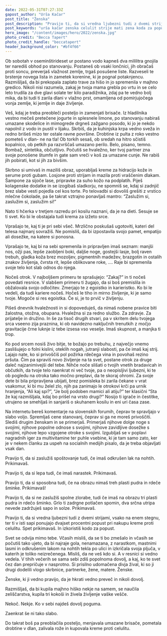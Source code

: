 ```yaml
---
date: 2022-05-31T07:27:33Z
gapost_author: "Urša Kačar"
post_title: "Ženska"
post_description: "Pravijo ti, da si vredna ljubezni tudi z dvemi strijami, vsako na enem stegnu, ter ti v isti sapi ponujajo dvajset procentni popust pri nakupu kreme proti celulitu. Spet prikimavaš. In izkoristiš kodo za popust."
post_keywords: "urša kačar zenska celulit strije mati zena koda za popust influenserke"
hero_image: "/content/images/hero/2022/zenska.jpg"
photo_credit: "Becca Tapert"
photo_credit_handle: "beccatapert"
header_background_color: "#bf4f66"
---
```


Ob sobotah v oseminštirideset ur postano vodo kapneš dva mililitra gnojila ter narediš obhod po stanovanju. Postaneš ob vsaki lončnici, jih obračaš proti soncu, preverjaš vlažnost zemlje, trgaš posušene liste. Razveseli te brstenje novega lista in zametek korenine, ki je pognal potaknjencu. Razmišljaš, da bi prekopala zaplato trave za hišo in jo spremenila v majhno gredico. Nikoli nisi razumela, zakaj je tvoja mama grebla po vrtu in se celo leto trudila za dve glavi solate ter kilo paradižnika, zdaj pa te vedno bolj mika, da bi tudi ti zarila dlani v vlažno prst, omamljena od pomirjujočega vonja zemlje, ki jemlje in daje življenje.

Veš, kdaj je treba preobleči posteljo in zamenjati brisače. Iz hladilnika vestno mečeš pretečene jogurte in splesnele limone, po stanovanju nabiraš umazane skodelice in mimogrede drgneš zažgano posodo, ki jo je nekdo napolnil z vodo in pustil v lijaku. Skrbiš, da je kuhinjska krpa vedno sveža in redno brišeš mizo ter ostale ravne površine. Drobtine iz pulta z roko vestno pometeš v dlan- ne na tla! Ob torkih sesaš, ob sredah na hitro sčistiš kopalnico, ob petkih pa razvrščaš umazano perilo. Belo, pisano, temno. Bombaž, sintetika, občutljivo. Počutiš se hvaležno, ker tvoj partner zna svoje ponošene štumfe in gate sam vreči v koš za umazane cunje. Ne rabiš jih pobirati, kot si jih za bivšim.

Skrbno si umivaš in maziliš obraz, uporabljaš kreme za hidracijo kože in serume proti gubam. Losjone proti strijam in mazila proti vraščenim dlakam. Šampone za sijoče lase, pripravke za suho kožo na podplatih. Piješ kolagenske dodatke in se izogibaš sladkorju, ne spomniš se, kdaj si zadnjič brez slabe vesti pojedla cel kos torte. Po telovadbi si dovoliš grešiti z vrstico mlečne čokolade, pa še takrat vztrajno ponavljaš mantro: “Zaslužim si, zaslužim si, zaslužim si!”

Nato ti hčerka v tretjem razredu pri kosilu naznani, da je na dieti. Sesuje se ti svet. Ko bi le obstajala tudi krema za izžeto srce.

Vprašajo te, kaj ti je pri sebi všeč. Mrzlično poskušaš ugotoviti, kateri del telesa najmanj sovražiš. Ne pomisliš, da bi izpostavila svojo pamet, empatijo ali dosežke, na katere si ponosna.

Vprašajo te, kaj bi na sebi spremenila in pripravljen imaš seznam: manjši nos, ožji pas, lepše zaobljeni boki, daljše noge, gostejši lasje, bolj raven trebuh, gladka koža brez mozoljev, pigmentnih madežev, brazgotin in ostalih znakov življenja, čvrsta rit, lepše oblikovane roke, .... Raje bi spremenila svoje telo kot slab odnos do njega.

Nočeš otrok. V najboljšem primeru te sprašujejo: “Zakaj?” in ti nočeš povedati resnice. V slabšem primeru ti žugajo, da si boš premislila in obžalovala svojo odločitev. Zmerjajo te z egoistko in karieristko. Ko bi le vedeli, da tudi kariere nočeš. Hočeš le tiho in mirno življenje, ki je samo tvoje. Mogoče si res egoistka. Če si, je to prvič v življenju.

Pišeš dnevnik hvaležnosti in si dopoveduješ, da nimaš nobene pravice biti žalostna, otožna, obupana. Hvaležna si za redno službo. Za zdravje. Za prijatelje in družino. In še za tisoč drugih stvari, pa v skritem delu tvojega srca vseeno zija praznina, ki ob navidezno naključnih trenutkih z močjo gravitacije črne luknje iz tebe izsesa vso veselje. Imaš skupnost, a manjka ti trop.

Ko pod srcem nosiš živo bitje, te božajo po trebuhu, z največjo vnemo zaslišujejo o folni kislini, oteklih nogah, jutranji slabosti, pa če imaš kaj strij. Lajajo nate, ko si privoščiš pol požirka rdečega vina in povohaš rezino pršuta. Čim pa spraviš novo življenje na ta svet, postane otrok za druge daleč najzanimivejši del tebe. Nihče noče slišati o tvojih vnetih bradavicah in občutkih, da tvoje telo naenkrat ni več tvoje, pa o neopisljivi ljubezni, ki te ob pogledu na otroka tako močno preplavi, da te skoraj ohromi. Za svoje dete bi bila pripravljena ubijati, brez pomisleka bi zarila čekane v vrat vsakomur, ki bi mu želel zlo, njih pa zanimajo le otrokovi krči pa urnik hranjenja, “Ali kaj spi?”, “Je bolj podoben mamici ali atiju?” ter klasični “Sta že kaj razmišljala, kdaj bo prišel na vrsto drugi?” Nosijo ti igrače in čestitke, utrujeno se smehljaš in sanjariš o skuhanem kosilu in eni uri časa zase.

Na internetu bereš komentarje na slovenskih forumih, čeprav te spravljajo v slabo voljo. Spremljaš cene stanovanj, čeprav si ga ne moreš privoščiti. Slediš drugim ženskam in se primerjaš. Primerjaš njihove dolge noge s svojimi, njihove popolne odnose s svojimi, njihove zavidljive dosežke s svojimi, njihove lepo vzgojene otroke s svojimi. Izgubljaš se v poplavi nagradnih iger za multivitamine ter puhle vsebine, ki je tam samo zato, ker je v nekem članku za uspeh na socialnih medijih pisalo, da je treba objavljati vsak dan.

Pravijo ti, da si zaslužiš spoštovanje tudi, če imaš odkrušen lak na nohtih. Prikimavaš.

Pravijo ti, da si lepa tudi, če imaš narastek. Prikimavaš.

Pravijo ti, da si sposobna tudi, če na obrazu nimaš treh plasti pudra in rdeče šminke. Prikimavaš!

Pravijo ti, da si ne zaslužiš spolne zlorabe, tudi če imaš na obrazu tri plasti pudra in rdečo šminko. Grlo ti zadrgne potlačen spomin, dva srčna utripa nevede zadržuješ sapo in solze. Prikimavaš.

Pravijo ti, da si vredna ljubezni tudi z dvemi strijami, vsako na enem stegnu, ter ti v isti sapi ponujajo dvajset procentni popust pri nakupu kreme proti celulitu. Spet prikimavaš. In izkoristiš kodo za popust.

Svet se odvija mimo tebe. Včasih misliš, da se ti bo zmešalo in včasih se počutiš tako ujeto, da bi najraje gola, nenamazana, z narastkom, mastnimi lasmi  in odkrušenim lakom na nohtih tekla po ulici in izkričala svoja pljuča, v katerih je toliko neizrečenega. Misliš, da ne veš kdo si. A v resnici si vedno vedela. V tihih večerih se sama sebi zdiš popolnoma dovolj, a kaj, ko te svet čez dan prepričuje v nasprotno. Si prisilno udomačena divja žival, ki so ji drugi dodelili vlogo skrbnice, partnerke, žene, matere. Ženske.

Ženske, ki ji vedno pravijo, da je hkrati vedno preveč in nikoli dovolj.

Razmišljaš, da bi kupila majhno hiško nekje na samem, se naučila zeliščarstva, kupila tri kokoši in živela življenje vaške vešče.

Nekoč. Nekje. Ko v sebi najdeš dovolj poguma.

Zaenkrat še ni tako slabo.

Do takrat boš pa preoblačila posteljo, menjavala umazane brisače, pometala drobtine v dlan, zalivala rože in kupovala kreme proti celulitu.
